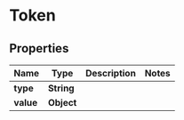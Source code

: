 # Token

## Properties
Name | Type | Description | Notes
------------ | ------------- | ------------- | -------------
**type** | **String** |  | 
**value** | **Object** |  | 
